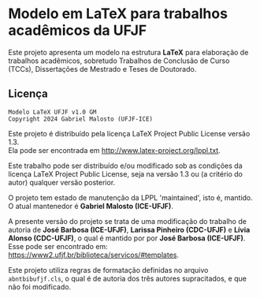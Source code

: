 # Modelo em LaTeX para trabalhos acadêmicos da UFJF

Este projeto apresenta um modelo na estrutura **LaTeX** para elaboração de trabalhos acadêmicos, sobretudo Trabalhos de Conclusão de Curso (TCCs), Dissertações de Mestrado e Teses de Doutorado.

## Licença

`Modelo LaTeX UFJF v1.0 GM`\
`Copyright 2024 Gabriel Malosto (UFJF-ICE)`

Este projeto é distribuído pela licença LaTeX Project Public License versão 1.3.\
Ela pode ser encontrada em <http://www.latex-project.org/lppl.txt>.

Este trabalho pode ser distribuído e/ou modificado sob as condições da licença LaTeX Project Public License, seja na versão 1.3 ou (a critério do autor) qualquer versão posterior.

O projeto tem estado de manutenção da LPPL 'maintained', isto é, mantido.\
O atual mantenedor é **Gabriel Malosto (ICE-UFJF)**.

A presente versão do projeto se trata de uma modificação do trabalho de autoria de **José Barbosa (ICE-UFJF)**, **Larissa Pinheiro (CDC-UFJF)** e **Lívia Alonso (CDC-UFJF)**, o qual é mantido por por **José Barbosa (ICE-UFJF)**.\
Esse pode ser encontrado em: <https://www2.ufjf.br/biblioteca/servicos/#templates>.

Este projeto utiliza regras de formatação definidas no arquivo `abntbibufjf.cls`, o qual é de autoria dos três autores supracitados, e que não foi modificado.
